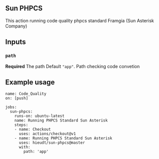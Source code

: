 ## Sun PHPCS
This action running code quality phpcs standard Framgia (Sun Asterisk Company)

## Inputs

### `path`

**Required** The path Default `"app"`.
Path checking code convetion

## Example usage

```
name: Code_Quality
on: [push]

jobs:
  sun-phpcs:
    runs-on: ubuntu-latest
    name: Running PHPCS Standard Sun Asterisk
    steps:
    - name: Checkout
      uses: actions/checkout@v1
    - name: Running PHPCS Standard Sun Asterisk
      uses: hieudt/sun-phpcs@master
      with:
        path: 'app'
```
